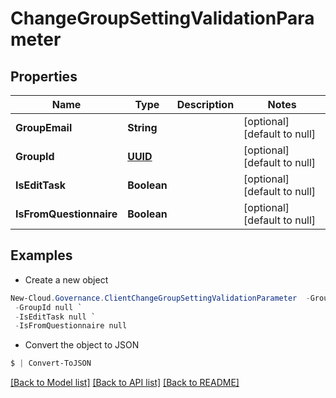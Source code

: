 # ChangeGroupSettingValidationParameter
## Properties

Name | Type | Description | Notes
------------ | ------------- | ------------- | -------------
**GroupEmail** | **String** |  | [optional] [default to null]
**GroupId** | [**UUID**](UUID.md) |  | [optional] [default to null]
**IsEditTask** | **Boolean** |  | [optional] [default to null]
**IsFromQuestionnaire** | **Boolean** |  | [optional] [default to null]

## Examples

- Create a new object
```powershell
New-Cloud.Governance.ClientChangeGroupSettingValidationParameter  -GroupEmail null `
 -GroupId null `
 -IsEditTask null `
 -IsFromQuestionnaire null
```

- Convert the object to JSON
```powershell
$ | Convert-ToJSON
```


[[Back to Model list]](../README.md#documentation-for-models) [[Back to API list]](../README.md#documentation-for-api-endpoints) [[Back to README]](../README.md)


